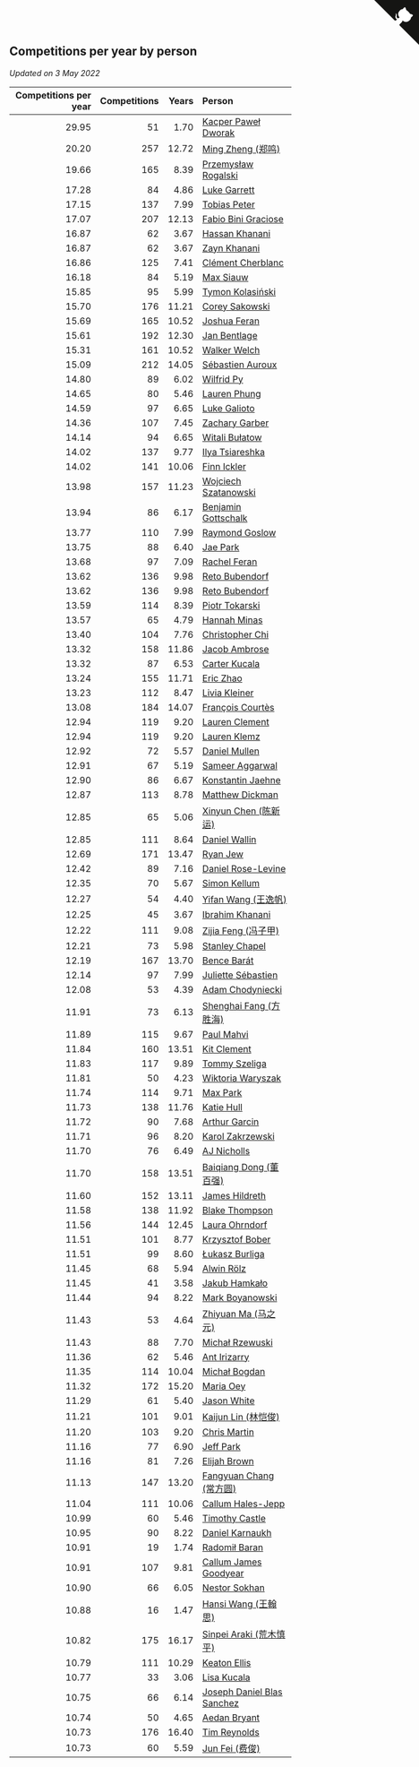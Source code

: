 ## Competitions per year by person

*Updated on  3 May 2022*

| Competitions per year | Competitions | Years | Person |
| ---: | ---: | ---: | :--- |
| 29.95 | 51 | 1.70 | [Kacper Paweł Dworak](https://www.worldcubeassociation.org/persons/2020DWOR01) |
| 20.20 | 257 | 12.72 | [Ming Zheng (郑鸣)](https://www.worldcubeassociation.org/persons/2009ZHEN11) |
| 19.66 | 165 | 8.39 | [Przemysław Rogalski](https://www.worldcubeassociation.org/persons/2013ROGA02) |
| 17.28 | 84 | 4.86 | [Luke Garrett](https://www.worldcubeassociation.org/persons/2017GARR05) |
| 17.15 | 137 | 7.99 | [Tobias Peter](https://www.worldcubeassociation.org/persons/2014PETE03) |
| 17.07 | 207 | 12.13 | [Fabio Bini Graciose](https://www.worldcubeassociation.org/persons/2010GRAC02) |
| 16.87 | 62 | 3.67 | [Hassan Khanani](https://www.worldcubeassociation.org/persons/2018KHAN26) |
| 16.87 | 62 | 3.67 | [Zayn Khanani](https://www.worldcubeassociation.org/persons/2018KHAN28) |
| 16.86 | 125 | 7.41 | [Clément Cherblanc](https://www.worldcubeassociation.org/persons/2014CHER05) |
| 16.18 | 84 | 5.19 | [Max Siauw](https://www.worldcubeassociation.org/persons/2017SIAU02) |
| 15.85 | 95 | 5.99 | [Tymon Kolasiński](https://www.worldcubeassociation.org/persons/2016KOLA02) |
| 15.70 | 176 | 11.21 | [Corey Sakowski](https://www.worldcubeassociation.org/persons/2011SAKO01) |
| 15.69 | 165 | 10.52 | [Joshua Feran](https://www.worldcubeassociation.org/persons/2011FERA01) |
| 15.61 | 192 | 12.30 | [Jan Bentlage](https://www.worldcubeassociation.org/persons/2010BENT01) |
| 15.31 | 161 | 10.52 | [Walker Welch](https://www.worldcubeassociation.org/persons/2011WELC01) |
| 15.09 | 212 | 14.05 | [Sébastien Auroux](https://www.worldcubeassociation.org/persons/2008AURO01) |
| 14.80 | 89 | 6.02 | [Wilfrid Py](https://www.worldcubeassociation.org/persons/2016PYWI01) |
| 14.65 | 80 | 5.46 | [Lauren Phung](https://www.worldcubeassociation.org/persons/2016PHUN02) |
| 14.59 | 97 | 6.65 | [Luke Galioto](https://www.worldcubeassociation.org/persons/2015GALI02) |
| 14.36 | 107 | 7.45 | [Zachary Garber](https://www.worldcubeassociation.org/persons/2014GARB01) |
| 14.14 | 94 | 6.65 | [Witali Bułatow](https://www.worldcubeassociation.org/persons/2015BUAT01) |
| 14.02 | 137 | 9.77 | [Ilya Tsiareshka](https://www.worldcubeassociation.org/persons/2012TERE01) |
| 14.02 | 141 | 10.06 | [Finn Ickler](https://www.worldcubeassociation.org/persons/2012ICKL01) |
| 13.98 | 157 | 11.23 | [Wojciech Szatanowski](https://www.worldcubeassociation.org/persons/2011SZAT01) |
| 13.94 | 86 | 6.17 | [Benjamin Gottschalk](https://www.worldcubeassociation.org/persons/2016GOTT01) |
| 13.77 | 110 | 7.99 | [Raymond Goslow](https://www.worldcubeassociation.org/persons/2014GOSL01) |
| 13.75 | 88 | 6.40 | [Jae Park](https://www.worldcubeassociation.org/persons/2015PARK24) |
| 13.68 | 97 | 7.09 | [Rachel Feran](https://www.worldcubeassociation.org/persons/2015FERA01) |
| 13.62 | 136 | 9.98 | [Reto Bubendorf](https://www.worldcubeassociation.org/persons/2012BUBE01) |
| 13.62 | 136 | 9.98 | [Reto Bubendorf](https://www.worldcubeassociation.org/persons/2012BUBE01) |
| 13.59 | 114 | 8.39 | [Piotr Tokarski](https://www.worldcubeassociation.org/persons/2013TOKA01) |
| 13.57 | 65 | 4.79 | [Hannah Minas](https://www.worldcubeassociation.org/persons/2017MINA04) |
| 13.40 | 104 | 7.76 | [Christopher Chi](https://www.worldcubeassociation.org/persons/2014CHIC01) |
| 13.32 | 158 | 11.86 | [Jacob Ambrose](https://www.worldcubeassociation.org/persons/2010AMBR01) |
| 13.32 | 87 | 6.53 | [Carter Kucala](https://www.worldcubeassociation.org/persons/2015KUCA01) |
| 13.24 | 155 | 11.71 | [Eric Zhao](https://www.worldcubeassociation.org/persons/2010ZHAO19) |
| 13.23 | 112 | 8.47 | [Livia Kleiner](https://www.worldcubeassociation.org/persons/2013KLEI03) |
| 13.08 | 184 | 14.07 | [François Courtès](https://www.worldcubeassociation.org/persons/2008COUR01) |
| 12.94 | 119 | 9.20 | [Lauren Clement](https://www.worldcubeassociation.org/persons/2013KLEM01) |
| 12.94 | 119 | 9.20 | [Lauren Klemz](https://www.worldcubeassociation.org/persons/2013KLEM01) |
| 12.92 | 72 | 5.57 | [Daniel Mullen](https://www.worldcubeassociation.org/persons/2016MULL04) |
| 12.91 | 67 | 5.19 | [Sameer Aggarwal](https://www.worldcubeassociation.org/persons/2017AGGA01) |
| 12.90 | 86 | 6.67 | [Konstantin Jaehne](https://www.worldcubeassociation.org/persons/2015JAEH01) |
| 12.87 | 113 | 8.78 | [Matthew Dickman](https://www.worldcubeassociation.org/persons/2013DICK01) |
| 12.85 | 65 | 5.06 | [Xinyun Chen (陈新运)](https://www.worldcubeassociation.org/persons/2017CHEN36) |
| 12.85 | 111 | 8.64 | [Daniel Wallin](https://www.worldcubeassociation.org/persons/2013WALL03) |
| 12.69 | 171 | 13.47 | [Ryan Jew](https://www.worldcubeassociation.org/persons/2008JEWR01) |
| 12.42 | 89 | 7.16 | [Daniel Rose-Levine](https://www.worldcubeassociation.org/persons/2015ROSE01) |
| 12.35 | 70 | 5.67 | [Simon Kellum](https://www.worldcubeassociation.org/persons/2016KELL12) |
| 12.27 | 54 | 4.40 | [Yifan Wang (王逸帆)](https://www.worldcubeassociation.org/persons/2017WANY29) |
| 12.25 | 45 | 3.67 | [Ibrahim Khanani](https://www.worldcubeassociation.org/persons/2018KHAN27) |
| 12.22 | 111 | 9.08 | [Zijia Feng (冯子甲)](https://www.worldcubeassociation.org/persons/2013FENG02) |
| 12.21 | 73 | 5.98 | [Stanley Chapel](https://www.worldcubeassociation.org/persons/2016CHAP04) |
| 12.19 | 167 | 13.70 | [Bence Barát](https://www.worldcubeassociation.org/persons/2008BARA01) |
| 12.14 | 97 | 7.99 | [Juliette Sébastien](https://www.worldcubeassociation.org/persons/2014SEBA01) |
| 12.08 | 53 | 4.39 | [Adam Chodyniecki](https://www.worldcubeassociation.org/persons/2017CHOD02) |
| 11.91 | 73 | 6.13 | [Shenghai Fang (方胜海)](https://www.worldcubeassociation.org/persons/2016FANG01) |
| 11.89 | 115 | 9.67 | [Paul Mahvi](https://www.worldcubeassociation.org/persons/2012MAHV01) |
| 11.84 | 160 | 13.51 | [Kit Clement](https://www.worldcubeassociation.org/persons/2008CLEM01) |
| 11.83 | 117 | 9.89 | [Tommy Szeliga](https://www.worldcubeassociation.org/persons/2012SZEL01) |
| 11.81 | 50 | 4.23 | [Wiktoria Waryszak](https://www.worldcubeassociation.org/persons/2018WARY01) |
| 11.74 | 114 | 9.71 | [Max Park](https://www.worldcubeassociation.org/persons/2012PARK03) |
| 11.73 | 138 | 11.76 | [Katie Hull](https://www.worldcubeassociation.org/persons/2010HULL01) |
| 11.72 | 90 | 7.68 | [Arthur Garcin](https://www.worldcubeassociation.org/persons/2014GARC27) |
| 11.71 | 96 | 8.20 | [Karol Zakrzewski](https://www.worldcubeassociation.org/persons/2014ZAKR01) |
| 11.70 | 76 | 6.49 | [AJ Nicholls](https://www.worldcubeassociation.org/persons/2015NICH04) |
| 11.70 | 158 | 13.51 | [Baiqiang Dong (董百强)](https://www.worldcubeassociation.org/persons/2008DONG06) |
| 11.60 | 152 | 13.11 | [James Hildreth](https://www.worldcubeassociation.org/persons/2009HILD01) |
| 11.58 | 138 | 11.92 | [Blake Thompson](https://www.worldcubeassociation.org/persons/2010THOM03) |
| 11.56 | 144 | 12.45 | [Laura Ohrndorf](https://www.worldcubeassociation.org/persons/2009OHRN01) |
| 11.51 | 101 | 8.77 | [Krzysztof Bober](https://www.worldcubeassociation.org/persons/2013BOBE01) |
| 11.51 | 99 | 8.60 | [Łukasz Burliga](https://www.worldcubeassociation.org/persons/2013BURL01) |
| 11.45 | 68 | 5.94 | [Alwin Rölz](https://www.worldcubeassociation.org/persons/2016ROLZ01) |
| 11.45 | 41 | 3.58 | [Jakub Hamkało](https://www.worldcubeassociation.org/persons/2018HAMK01) |
| 11.44 | 94 | 8.22 | [Mark Boyanowski](https://www.worldcubeassociation.org/persons/2014BOYA01) |
| 11.43 | 53 | 4.64 | [Zhiyuan Ma (马之元)](https://www.worldcubeassociation.org/persons/2017MAZH04) |
| 11.43 | 88 | 7.70 | [Michał Rzewuski](https://www.worldcubeassociation.org/persons/2014RZEW01) |
| 11.36 | 62 | 5.46 | [Ant Irizarry](https://www.worldcubeassociation.org/persons/2016IRIZ02) |
| 11.35 | 114 | 10.04 | [Michał Bogdan](https://www.worldcubeassociation.org/persons/2012BOGD01) |
| 11.32 | 172 | 15.20 | [Maria Oey](https://www.worldcubeassociation.org/persons/2007OEYM01) |
| 11.29 | 61 | 5.40 | [Jason White](https://www.worldcubeassociation.org/persons/2016WHIT16) |
| 11.21 | 101 | 9.01 | [Kaijun Lin (林恺俊)](https://www.worldcubeassociation.org/persons/2013LINK01) |
| 11.20 | 103 | 9.20 | [Chris Martin](https://www.worldcubeassociation.org/persons/2013MART03) |
| 11.16 | 77 | 6.90 | [Jeff Park](https://www.worldcubeassociation.org/persons/2015PARK08) |
| 11.16 | 81 | 7.26 | [Elijah Brown](https://www.worldcubeassociation.org/persons/2015BROW03) |
| 11.13 | 147 | 13.20 | [Fangyuan Chang (常方圆)](https://www.worldcubeassociation.org/persons/2009CHAN04) |
| 11.04 | 111 | 10.06 | [Callum Hales-Jepp](https://www.worldcubeassociation.org/persons/2012HALE01) |
| 10.99 | 60 | 5.46 | [Timothy Castle](https://www.worldcubeassociation.org/persons/2016CAST48) |
| 10.95 | 90 | 8.22 | [Daniel Karnaukh](https://www.worldcubeassociation.org/persons/2014KARN02) |
| 10.91 | 19 | 1.74 | [Radomił Baran](https://www.worldcubeassociation.org/persons/2020BARA02) |
| 10.91 | 107 | 9.81 | [Callum James Goodyear](https://www.worldcubeassociation.org/persons/2012GOOD02) |
| 10.90 | 66 | 6.05 | [Nestor Sokhan](https://www.worldcubeassociation.org/persons/2016SOKH01) |
| 10.88 | 16 | 1.47 | [Hansi Wang (王翰思)](https://www.worldcubeassociation.org/persons/2020WANG19) |
| 10.82 | 175 | 16.17 | [Sinpei Araki (荒木慎平)](https://www.worldcubeassociation.org/persons/2006ARAK01) |
| 10.79 | 111 | 10.29 | [Keaton Ellis](https://www.worldcubeassociation.org/persons/2012ELLI01) |
| 10.77 | 33 | 3.06 | [Lisa Kucala](https://www.worldcubeassociation.org/persons/2019KUCA01) |
| 10.75 | 66 | 6.14 | [Joseph Daniel Blas Sanchez](https://www.worldcubeassociation.org/persons/2016SANC08) |
| 10.74 | 50 | 4.65 | [Aedan Bryant](https://www.worldcubeassociation.org/persons/2017BRYA06) |
| 10.73 | 176 | 16.40 | [Tim Reynolds](https://www.worldcubeassociation.org/persons/2005REYN01) |
| 10.73 | 60 | 5.59 | [Jun Fei (费俊)](https://www.worldcubeassociation.org/persons/2016FEIJ02) |


<a href="https://github.com/jonatanklosko/wca_statistics" class="github-corner" aria-label="View source on Github"><svg width="80" height="80" viewBox="0 0 250 250" style="fill:#151513; color:#fff; position: absolute; top: 0; border: 0; right: 0;" aria-hidden="true"><path d="M0,0 L115,115 L130,115 L142,142 L250,250 L250,0 Z"></path><path d="M128.3,109.0 C113.8,99.7 119.0,89.6 119.0,89.6 C122.0,82.7 120.5,78.6 120.5,78.6 C119.2,72.0 123.4,76.3 123.4,76.3 C127.3,80.9 125.5,87.3 125.5,87.3 C122.9,97.6 130.6,101.9 134.4,103.2" fill="currentColor" style="transform-origin: 130px 106px;" class="octo-arm"></path><path d="M115.0,115.0 C114.9,115.1 118.7,116.5 119.8,115.4 L133.7,101.6 C136.9,99.2 139.9,98.4 142.2,98.6 C133.8,88.0 127.5,74.4 143.8,58.0 C148.5,53.4 154.0,51.2 159.7,51.0 C160.3,49.4 163.2,43.6 171.4,40.1 C171.4,40.1 176.1,42.5 178.8,56.2 C183.1,58.6 187.2,61.8 190.9,65.4 C194.5,69.0 197.7,73.2 200.1,77.6 C213.8,80.2 216.3,84.9 216.3,84.9 C212.7,93.1 206.9,96.0 205.4,96.6 C205.1,102.4 203.0,107.8 198.3,112.5 C181.9,128.9 168.3,122.5 157.7,114.1 C157.9,116.9 156.7,120.9 152.7,124.9 L141.0,136.5 C139.8,137.7 141.6,141.9 141.8,141.8 Z" fill="currentColor" class="octo-body"></path></svg></a><style>.github-corner:hover .octo-arm{animation:octocat-wave 560ms ease-in-out}@keyframes octocat-wave{0%,100%{transform:rotate(0)}20%,60%{transform:rotate(-25deg)}40%,80%{transform:rotate(10deg)}}@media (max-width:500px){.github-corner:hover .octo-arm{animation:none}.github-corner .octo-arm{animation:octocat-wave 560ms ease-in-out}}</style>
